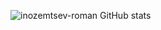 ![inozemtsev-roman GitHub stats](https://github-readme-stats.vercel.app/api?username=inozemtsev-roman&show_icons=true&theme=transparent&count_private=true)
